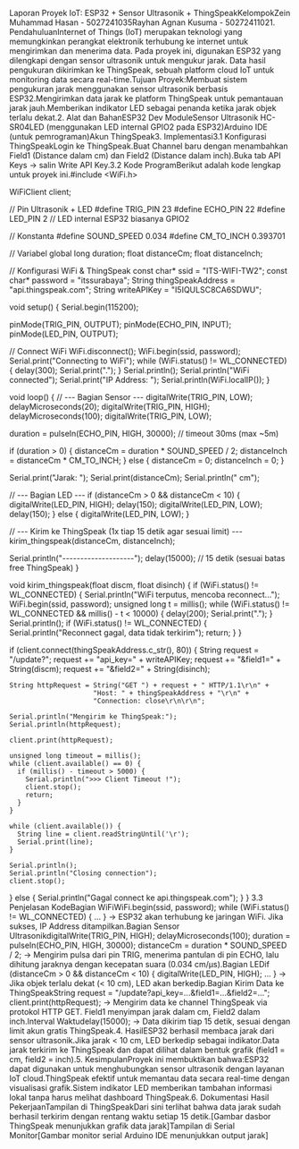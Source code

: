 Laporan Proyek IoT: ESP32 + Sensor Ultrasonik + ThingSpeakKelompokZein Muhammad Hasan - 5027241035Rayhan Agnan Kusuma - 50272411021. PendahuluanInternet of Things (IoT) merupakan teknologi yang memungkinkan perangkat elektronik terhubung ke internet untuk mengirimkan dan menerima data. Pada proyek ini, digunakan ESP32 yang dilengkapi dengan sensor ultrasonik untuk mengukur jarak. Data hasil pengukuran dikirimkan ke ThingSpeak, sebuah platform cloud IoT untuk monitoring data secara real-time.Tujuan Proyek:Membuat sistem pengukuran jarak menggunakan sensor ultrasonik berbasis ESP32.Mengirimkan data jarak ke platform ThingSpeak untuk pemantauan jarak jauh.Memberikan indikator LED sebagai penanda ketika jarak objek terlalu dekat.2. Alat dan BahanESP32 Dev ModuleSensor Ultrasonik HC-SR04LED (menggunakan LED internal GPIO2 pada ESP32)Arduino IDE (untuk pemrograman)Akun ThingSpeak3. Implementasi3.1 Konfigurasi ThingSpeakLogin ke ThingSpeak.Buat Channel baru dengan menambahkan Field1 (Distance dalam cm) dan Field2 (Distance dalam inch).Buka tab API Keys → salin Write API Key.3.2 Kode ProgramBerikut adalah kode lengkap untuk proyek ini.#include <WiFi.h>

WiFiClient client;

// Pin Ultrasonik + LED
#define TRIG_PIN 23
#define ECHO_PIN 22
#define LED_PIN 2   // LED internal ESP32 biasanya GPIO2

// Konstanta
#define SOUND_SPEED 0.034
#define CM_TO_INCH 0.393701

// Variabel global
long duration;
float distanceCm;
float distanceInch;

// Konfigurasi WiFi & ThingSpeak
const char* ssid = "ITS-WIFI-TW2";
const char* password = "itssurabaya";
String thingSpeakAddress = "api.thingspeak.com";
String writeAPIKey = "I5IQULSC8CA6SDWU";

void setup() {
  Serial.begin(115200);

  pinMode(TRIG_PIN, OUTPUT);
  pinMode(ECHO_PIN, INPUT);
  pinMode(LED_PIN, OUTPUT);

  // Connect WiFi
  WiFi.disconnect();
  WiFi.begin(ssid, password);
  Serial.print("Connecting to WiFi");
  while (WiFi.status() != WL_CONNECTED) {
    delay(300);
    Serial.print(".");
  }
  Serial.println();
  Serial.println("WiFi connected");
  Serial.print("IP Address: ");
  Serial.println(WiFi.localIP());
}

void loop() {
  // --- Bagian Sensor ---
  digitalWrite(TRIG_PIN, LOW);
  delayMicroseconds(20);
  digitalWrite(TRIG_PIN, HIGH);
  delayMicroseconds(100);
  digitalWrite(TRIG_PIN, LOW);

  duration = pulseIn(ECHO_PIN, HIGH, 30000); // timeout 30ms (max ~5m)

  if (duration > 0) {
    distanceCm = duration * SOUND_SPEED / 2;
    distanceInch = distanceCm * CM_TO_INCH;
  } else {
    distanceCm = 0;
    distanceInch = 0;
  }

  Serial.print("Jarak: ");
  Serial.print(distanceCm);
  Serial.println(" cm");

  // --- Bagian LED ---
  if (distanceCm > 0 && distanceCm < 10) {
    digitalWrite(LED_PIN, HIGH);
    delay(150);
    digitalWrite(LED_PIN, LOW);
    delay(150);
  } else {
    digitalWrite(LED_PIN, LOW);
  }

  // --- Kirim ke ThingSpeak (1x tiap 15 detik agar sesuai limit) ---
  kirim_thingspeak(distanceCm, distanceInch);

  Serial.println("--------------------");
  delay(15000); // 15 detik (sesuai batas free ThingSpeak)
}

void kirim_thingspeak(float discm, float disinch) {
  if (WiFi.status() != WL_CONNECTED) {
    Serial.println("WiFi terputus, mencoba reconnect...");
    WiFi.begin(ssid, password);
    unsigned long t = millis();
    while (WiFi.status() != WL_CONNECTED && millis() - t < 10000) {
      delay(200);
      Serial.print(".");
    }
    Serial.println();
    if (WiFi.status() != WL_CONNECTED) {
      Serial.println("Reconnect gagal, data tidak terkirim");
      return;
    }
  }

  if (client.connect(thingSpeakAddress.c_str(), 80)) {
    String request = "/update?";
    request += "api_key=" + writeAPIKey;
    request += "&field1=" + String(discm);
    request += "&field2=" + String(disinch);

    String httpRequest = String("GET ") + request + " HTTP/1.1\r\n" +
                         "Host: " + thingSpeakAddress + "\r\n" +
                         "Connection: close\r\n\r\n";

    Serial.println("Mengirim ke ThingSpeak:");
    Serial.println(httpRequest);

    client.print(httpRequest);

    unsigned long timeout = millis();
    while (client.available() == 0) {
      if (millis() - timeout > 5000) {
        Serial.println(">>> Client Timeout !");
        client.stop();
        return;
      }
    }

    while (client.available()) {
      String line = client.readStringUntil('\r');
      Serial.print(line);
    }

    Serial.println();
    Serial.println("Closing connection");
    client.stop();
  } else {
    Serial.println("Gagal connect ke api.thingspeak.com");
  }
}
3.3 Penjelasan KodeBagian WiFiWiFi.begin(ssid, password);
while (WiFi.status() != WL_CONNECTED) { ... }
→ ESP32 akan terhubung ke jaringan WiFi. Jika sukses, IP Address ditampilkan.Bagian Sensor UltrasonikdigitalWrite(TRIG_PIN, HIGH);
delayMicroseconds(100);
duration = pulseIn(ECHO_PIN, HIGH, 30000);
distanceCm = duration * SOUND_SPEED / 2;
→ Mengirim pulsa dari pin TRIG, menerima pantulan di pin ECHO, lalu dihitung jaraknya dengan kecepatan suara (0.034 cm/µs).Bagian LEDif (distanceCm > 0 && distanceCm < 10) {
    digitalWrite(LED_PIN, HIGH);
    ...
}
→ Jika objek terlalu dekat (< 10 cm), LED akan berkedip.Bagian Kirim Data ke ThingSpeakString request = "/update?api_key=...&field1=...&field2=...";
client.print(httpRequest);
→ Mengirim data ke channel ThingSpeak via protokol HTTP GET. Field1 menyimpan jarak dalam cm, Field2 dalam inch.Interval Waktudelay(15000);
→ Data dikirim tiap 15 detik, sesuai dengan limit akun gratis ThingSpeak.4. HasilESP32 berhasil membaca jarak dari sensor ultrasonik.Jika jarak < 10 cm, LED berkedip sebagai indikator.Data jarak terkirim ke ThingSpeak dan dapat dilihat dalam bentuk grafik (field1 = cm, field2 = inch).5. KesimpulanProyek ini membuktikan bahwa:ESP32 dapat digunakan untuk menghubungkan sensor ultrasonik dengan layanan IoT cloud.ThingSpeak efektif untuk memantau data secara real-time dengan visualisasi grafik.Sistem indikator LED memberikan tambahan informasi lokal tanpa harus melihat dashboard ThingSpeak.6. Dokumentasi Hasil PekerjaanTampilan di ThingSpeakDari sini terlihat bahwa data jarak sudah berhasil terkirim dengan rentang waktu setiap 15 detik.[Gambar dasbor ThingSpeak menunjukkan grafik data jarak]Tampilan di Serial Monitor[Gambar monitor serial Arduino IDE menunjukkan output jarak]
